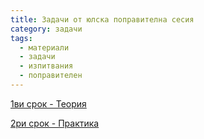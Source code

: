 ```yaml
---
title: Задачи от юлска поправителна сесия
category: задачи
tags:
  - материали
  - задачи
  - изпитвания
  - поправителен
---
```


[1ви срок - Теория](https://docs.google.com/document/d/1m8Lo4xyddAtxmz9QkbSheMtxK9kmz0j_SjHKSOy_VH8/edit?usp=sharing)

[2ри срок - Практика](https://docs.google.com/document/d/16You_FMi3DJoqZrkBOSLsxkCfIspXwln5aJPUjCv25c/edit?usp=sharing)
